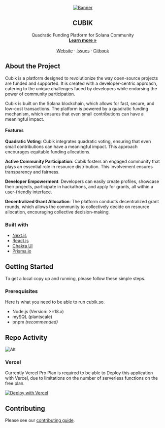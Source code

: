 <!-- PROJECT LOGO -->
<p align="center">
  <a href="https://github.com/cubik-so/cubik">
   <img src="https://res.cloudinary.com/demonicirfan/image/upload/v1688641791/Frame_39599_4_g9o4mg.png" alt="Banner">
  </a>

  <h2 align="center">CUBIK</h2>

  <p align="center">
    Quadratic Funding Platform for Solana Community
    <br />
    <a href="https://cubik.so"><strong>Learn more »</strong></a>
    <br />
    <br />
    <a href="https://cubik.so">Website</a>
    ·
    <a href="https://github.com/cubik-so/cubik/issues">Issues</a>
    ·
    <a href="https://gitbook.cubik.so">Gitbook</a>
  </p>
</p>

<!-- ABOUT THE PROJECT -->

## About the Project

Cubik is a platform designed to revolutionize the way open-source projects are funded and supported. It is created with a developer-centric approach, catering to the unique challenges faced by developers while endorsing the power of community participation. 

Cubik is built on the Solana blockchain, which allows for fast, secure, and low-cost transactions. The platform is powered by a quadratic funding mechanism, which ensures that even small contributions can have a meaningful impact.  

#### Features
**Quadratic Voting**: Cubik integrates quadratic voting, ensuring that even small contributions can have a meaningful impact. This approach encourages equitable funding allocations.

**Active Community Participation**: Cubik fosters an engaged community that plays an essential role in resource distribution. This involvement ensures transparency and fairness.

**Developer Empowerment**: Developers can easily create profiles, showcase their projects, participate in hackathons, and apply for grants, all within a user-friendly interface.

**Decentralized Grant Allocation**: The platform conducts decentralized grant rounds, which allows the community to collectively decide on resource allocation, encouraging collective decision-making.

### Built with

- [Next.js](https://nextjs.org/?ref=cal.com)
- [React.js](https://reactjs.org/?ref=cal.com)
- [Chakra UI](https://tailwindcss.com/?ref=cal.com)
- [Prisma.io](https://prisma.io/?ref=cal.com)

## Getting Started

To get a local copy up and running, please follow these simple steps.

### Prerequisites

Here is what you need to be able to run cubik.so.

- Node.js (Version: >=18.x)
- mySQL (plantscale)
- pnpm _(recommended)_


## Repo Activity

![Alt](https://repobeats.axiom.co/api/embed/3d7d0cecfd3695e0560746ed790462b97aa860a7.svg "Repobeats analytics image")
<!-- CONTRIBUTING -->


### Vercel

Currently Vercel Pro Plan is required to be able to Deploy this application with Vercel, due to limitations on the number of serverless functions on the free plan.

[![Deploy with Vercel](https://vercel.com/button)](https://vercel.com/new/clone?repository-url=https%3A%2F%2Fgithub.com%2Fcalcom%2Fcal.com&env=DATABASE_URL,NEXT_PUBLIC_WEBAPP_URL,NEXTAUTH_URL,NEXT_PUBLIC_SECRET,CALENDSO_ENCRYPTION_KEY&envDescription=See%20all%20available%20env%20vars&envLink=https%3A%2F%2Fgithub.com%2Fcalcom%2Fcal.com%2Fblob%2Fmain%2F.env.example&project-name=cal&repo-name=cal.com&build-command=cd%20../..%20%26%26%20yarn%20build&root-directory=apps%2Fweb%2F)

<!-- RORADMAP -->



## Contributing

Please see our [contributing guide](/CONTRIBUTING.md).
